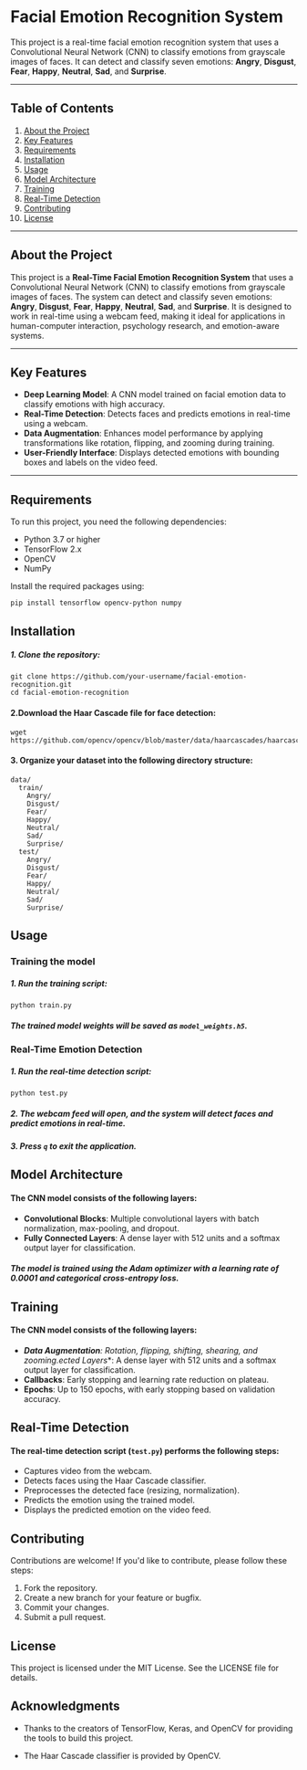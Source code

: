 # Facial Emotion Recognition System

This project is a real-time facial emotion recognition system that uses a Convolutional Neural Network (CNN) to classify emotions from grayscale images of faces. It can detect and classify seven emotions: **Angry**, **Disgust**, **Fear**, **Happy**, **Neutral**, **Sad**, and **Surprise**.

---

## Table of Contents

1. [About the Project](#about-the-project)
2. [Key Features](#key-features)
3. [Requirements](#requirements)
4. [Installation](#installation)
5. [Usage](#usage)
6. [Model Architecture](#model-architecture)
7. [Training](#training)
8. [Real-Time Detection](#real-time-detection)
9. [Contributing](#contributing)
10. [License](#license)

---

## About the Project

This project is a **Real-Time Facial Emotion Recognition System** that uses a Convolutional Neural Network (CNN) to classify emotions from grayscale images of faces. The system can detect and classify seven emotions: **Angry**, **Disgust**, **Fear**, **Happy**, **Neutral**, **Sad**, and **Surprise**. It is designed to work in real-time using a webcam feed, making it ideal for applications in human-computer interaction, psychology research, and emotion-aware systems.

---

## Key Features

- **Deep Learning Model**: A CNN model trained on facial emotion data to classify emotions with high accuracy.
- **Real-Time Detection**: Detects faces and predicts emotions in real-time using a webcam.
- **Data Augmentation**: Enhances model performance by applying transformations like rotation, flipping, and zooming during training.
- **User-Friendly Interface**: Displays detected emotions with bounding boxes and labels on the video feed.

---

## Requirements

To run this project, you need the following dependencies:

- Python 3.7 or higher
- TensorFlow 2.x
- OpenCV
- NumPy

Install the required packages using:

```bash
pip install tensorflow opencv-python numpy
```

## Installation
##### 1. Clone the repository:
```
git clone https://github.com/your-username/facial-emotion-recognition.git
cd facial-emotion-recognition
```

#### 2.Download the Haar Cascade file for face detection:
```
wget https://github.com/opencv/opencv/blob/master/data/haarcascades/haarcascade_frontalface_default.xml
```

#### 3. Organize your dataset into the following directory structure:

```
data/
  train/
    Angry/
    Disgust/
    Fear/
    Happy/
    Neutral/
    Sad/
    Surprise/
  test/
    Angry/
    Disgust/
    Fear/
    Happy/
    Neutral/
    Sad/
    Surprise/
```

## Usage

### Training the model
##### 1. Run the training script:
```
python train.py
```
##### The trained model weights will be saved as ```model_weights.h5```.

### Real-Time Emotion Detection
##### 1. Run the real-time detection script:
```
python test.py
```
##### 2. The webcam feed will open, and the system will detect faces and predict emotions in real-time.
##### 3. Press ```q``` to exit the application.


## Model Architecture
#### The CNN model consists of the following layers:
- **Convolutional Blocks**: Multiple convolutional layers with batch normalization, max-pooling, and dropout.
- **Fully Connected Layers**: A dense layer with 512 units and a softmax output layer for classification.

##### The model is trained using the Adam optimizer with a learning rate of 0.0001 and categorical cross-entropy loss.

## Training
#### The CNN model consists of the following layers:
- ***Data Augmentation**: Rotation, flipping, shifting, shearing, and zooming.ected Layers**: A dense layer with 512 units and a softmax output layer for classification.
- **Callbacks**: Early stopping and learning rate reduction on plateau.
- **Epochs**: Up to 150 epochs, with early stopping based on validation accuracy.


## Real-Time Detection
#### The real-time detection script (```test.py```) performs the following steps:
- Captures video from the webcam.
- Detects faces using the Haar Cascade classifier.
- Preprocesses the detected face (resizing, normalization).
- Predicts the emotion using the trained model.
- Displays the predicted emotion on the video feed.


## Contributing

Contributions are welcome! If you'd like to contribute, please follow these steps:
 
1. Fork the repository.
2. Create a new branch for your feature or bugfix.
3. Commit your changes.
4. Submit a pull request.

## License

This project is licensed under the MIT License. See the LICENSE file for details.

## Acknowledgments
- Thanks to the creators of TensorFlow, Keras, and OpenCV for providing the tools to build this project.

- The Haar Cascade classifier is provided by OpenCV.
